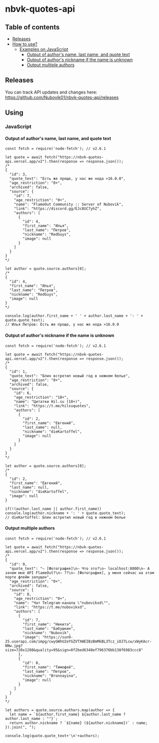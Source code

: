 # nbvk-quotes-api

## Table of contents
- [Releases](#Releases)
- [How to use?](#HowToUse)
  - [Examples on JavaScript](#HowToUse-JavaScript-0)
    - [Output of author's name, last name, and quote text](#JavaScript-0)
    - [Output of author's nickname if the name is unknown](#JavaScript-1)
    - [Output multiple authors](#JavaScript-2)

<a name="Releases"></a>
## Releases
You can track API updates and changes here: https://github.com/Nubovik01/nbvk-quotes-api/releases

<a name="HowToUse"></a> 
## Using

<a name="HowToUse-JavaScript-0"></a>
### JavaScript

<a name="JavaScript-0"></a> 
#### Output of author's name, last name, and quote text

```
const fetch = require('node-fetch'); // v2.6.1

let quote = await fetch("https://nbvk-quotes-api.vercel.app/v2").then(response => response.json());
/*
{
  "id": 3,
  "quote_text": "Есть же проще, у нас же нода >16.0.0",
  "age_restriction": "0+",
  "archived": false,
  "source": {
    "id": 7,
    "age_restriction": "0+",
    "name": "FlameOut Community :: Server of Nubovik",
    "link": "https://discord.gg/EJc8UC7yhZ",
    "authors": [
      {
        "id": 4,
        "first_name": "Илья",
        "last_name": "Петров",
        "nickname": "RedGuys",
        "image": null
      }
    ]
  }
}
*/

let author = quote.source.authors[0];
/*
{
  "id": 4,
  "first_name": "Илья",
  "last_name": "Петров",
  "nickname": "RedGuys",
  "image": null
}
*/

console.log(author.first_name + ' ' + author.last_name + ': ' + quote.quote_text);
// Илья Петров: Есть же проще, у нас же нода >16.0.0
```

<a name="JavaScript-1"></a> 
#### Output of author's nickname if the name is unknown

```
const fetch = require('node-fetch'); // v2.6.1

let quote = await fetch("https://nbvk-quotes-api.vercel.app/v2").then(response => response.json());
/*
{
  "id": 1,
  "quote_text": "Блин встретил новый год в нижнем белье",
  "age_restriction": "0+",
  "archived": false,
  "source": {
    "id": 6,
    "age_restriction": "18+",
    "name": "Цитатки Hil.su (18+)",
    "link": "https://t.me/hilsuquotes",
    "authors": [
      {
        "id": 2,
        "first_name": "Евгений",
        "last_name": null,
        "nickname": "dieKartoffel",
        "image": null
      }
    ]
  }
}
*/

let author = quote.source.authors[0];
/*
{
  "id": 2,
  "first_name": "Евгений",
  "last_name": null,
  "nickname": "dieKartoffel",
  "image": null
}

if(!(author.last_name || author.first_name)) console.log(author.nickname + ': ' + quote.quote_text);
// dieKartoffel: Блин встретил новый год в нижнем белье
```

<a name="JavaScript-2"></a> 
#### Output multiple authors
```
const fetch = require('node-fetch'); // v2.6.1

let quote = await fetch("https://nbvk-quotes-api.vercel.app/v2").then(response => response.json());
/*
{
  "id": 9,
  "quote_text": "— [Фотография]\n— Что это?\n— localhost:8000\n— А зачем мне API FlameOut?\n— ??\n— [Фотография], у меня сейчас на этом порте флейм запущен",
  "age_restriction": "0+",
  "archived": false,
  "source": {
    "id": 8,
    "age_restriction": "0+",
    "name": "Чат Telegram-канала \"nubovikxd\"",
    "link": "https://t.me/nubovikxd",
    "authors": [
      {
        "id": 7,
        "first_name": "Никита",
        "last_name": "Бабушкин",
        "nickname": "Nubovik",
        "image": "https://sun9-25.userapi.com/impg/cwyGWhU2eYGZVTXWEIBzBmMkBL3Tcz_iOJ7Lcw/xWyKAcr-NNw.jpg?size=720x1280&quality=95&sign=0f2bed6348ef796376bb138f6983ccc8"
      },
      {
        "id": 8,
        "first_name": "Тимофей",
        "last_name": "Петров",
        "nickname": "Bronnayina",
        "image": null
      }
    ]
  }
}
*/

let authors = quote.source.authors.map(author => {
  let name = `${author.first_name} ${author.last_name ? author.last_name : ""}`;
  return author.nickname ? `${name} (${author.nickname})` : name;
}).join(", ");

console.log(quote.quote_text+'\n'+authors);
```
